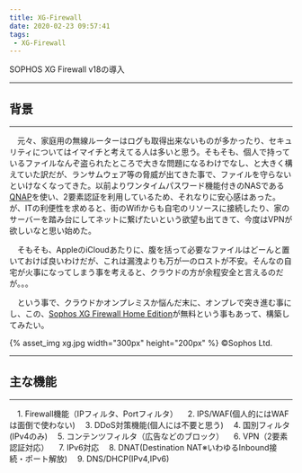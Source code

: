 ```yaml
---
title: XG-Firewall
date: 2020-02-23 09:57:41
tags:
 - XG-Firewall
---
```


SOPHOS XG Firewall v18の導入

---

## 背景

---

　元々、家庭用の無線ルーターはログも取得出来ないものが多かったり、セキュリティについてはイマイチと考えてる人は多いと思う。そもそも、個人で持っているファイルなんぞ盗られたところで大きな問題になるわけでなし、と大きく構えていた訳だが、ランサムウェア等の脅威が出てきた事で、ファイルを守らないといけなくなってきた。以前よりワンタイムパスワード機能付きのNASである[QNAP](https://www.qnap.com/ja-jp/)を使い、2要素認証を利用しているため、それなりに安心感はあった。が、ITの利便性を求めると、街のWifiからも自宅のリソースに接続したり、家のサーバーを踏み台にしてネットに繋げたいという欲望も出てきて、今度はVPNが欲しいなと思い始めた。

　そもそも、AppleのiCloudあたりに、腹を括って必要なファイルはどーんと置いておけば良いわけだが、これは漏洩よりも万が一のロストが不安。そんなの自宅が火事になってしまう事を考えると、クラウドの方が余程安全と言えるのだが。。。

　という事で、クラウドかオンプレミスか悩んだ末に、オンプレで突き進む事にし、この、[Sophos XG Firewall Home Edition](https://www.sophos.com/ja-jp/products/free-tools.aspx)が無料という事もあって、構築してみたい。

{% asset_img xg.jpg width="300px" height="200px" %}
©︎Sophos Ltd.

---

## 主な機能

---



 　1. Firewall機能（IPフィルタ、Portフィルタ）
  　2. IPS/WAF(個人的にはWAFは面倒で使わない)
  　3. DDoS対策機能(個人には不要と思う)
  　4. 国別フィルタ(IPv4のみ)
  　5. コンテンツフィルタ（広告などのブロック）
  　6. VPN（2要素認証対応）
  　7. IPv6対応
  　8. DNAT(Destination NAT※いわゆるInbound接続・ポート解放)
  　9. DNS/DHCP(IPv4,IPv6)

